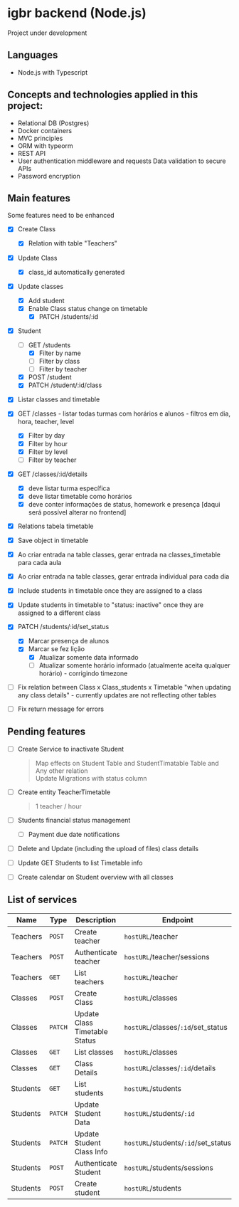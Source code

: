 # igbr backend (Node.js)

Project under development

## Languages

- Node.js with Typescript

## Concepts and technologies applied in this project:

- Relational DB (Postgres)
- Docker containers
- MVC principles
- ORM with typeorm
- REST API
- User authentication middleware and requests Data validation to secure APIs
- Password encryption

## Main features

Some features need to be enhanced

- [x] Create Class
  - [x] Relation with table "Teachers"
- [x] Update Class
  - [x] class_id automatically generated
- [x] Update classes
  - [x] Add student
  - [x] Enable Class status change on timetable
    - [x] PATCH /students/:id

- [x] Student
  - [ ] GET /students
    - [x] Filter by name
    - [ ] Filter by class
    - [ ] Filter by teacher
  - [x] POST /student
  - [x] PATCH /student/:id/class

- [x]  Listar classes and timetable
  - [x] GET /classes - listar todas turmas com horários e alunos - filtros em dia, hora, teacher, level
    - [x] Filter by day
    - [x] Filter by hour
    - [x] Filter by level
    - [ ] Filter by teacher
  - [x] GET /classes/:id/details
    - [x] deve listar turma específica
    - [x] deve listar timetable como horários
    - [x] deve conter informações de status, homework e presença [daqui será possível alterar no frontend]

- [x] Relations tabela timetable
- [x] Save object in timetable
- [x] Ao criar entrada na table classes, gerar entrada na classes_timetable para cada aula
- [x] Ao criar entrada na table classes, gerar entrada individual para cada dia

- [x] Include students in timetable once they are assigned to a class
- [x] Update students in timetable to "status: inactive" once they are assigned to a different class

- [x] PATCH /students/:id/set_status
    - [x]  Marcar presença de alunos
    - [x]  Marcar se fez lição
        - [x] Atualizar somente data informado
        - [ ] Atualizar somente horário informado (atualmente aceita qualquer horário) - corrigindo timezone

- [ ] Fix relation between Class x Class_students x Timetable "when updating any class details" - currently updates are not reflecting other tables
- [ ] Fix return message for errors


## Pending features

- [ ] Create Service to inactivate Student
  > Map effects on Student Table and StudentTimatable Table and Any other relation\
  > Update Migrations with status column
- [ ] Create entity TeacherTimetable
  > 1 teacher / hour
- [ ] Students financial status management
  - [ ]  Payment due date notifications
- [ ] Delete and Update (including the upload of files) class details
- [ ] Update GET Students to list Timetable info
- [ ] Create calendar on Student overview with all classes


## List of services

| Name | Type | Description | Endpoint |
| ------------------- | ------------------- | ------------------- | ------------------- |
|  Teachers | `POST` | Create teacher | `hostURL`/teacher |
|  Teachers | `POST` | Authenticate teacher | `hostURL`/teacher/sessions |
|  Teachers | `GET` | List teachers | `hostURL`/teacher |
|  Classes | `POST` | Create Class | `hostURL`/classes |
|  Classes | `PATCH` | Update Class Timetable Status | `hostURL`/classes/`:id`/set_status |
|  Classes | `GET` | List classes | `hostURL`/classes |
|  Classes | `GET` | Class Details | `hostURL`/classes/`:id`/details |
|  Students | `GET` | List students | `hostURL`/students |
|  Students | `PATCH` | Update Student Data | `hostURL`/students/`:id` |
|  Students | `PATCH` | Update Student Class Info | `hostURL`/students/`:id`/set_status |
|  Students | `POST` | Authenticate Student | `hostURL`/students/sessions |
|  Students | `POST` | Create student | `hostURL`/students |

